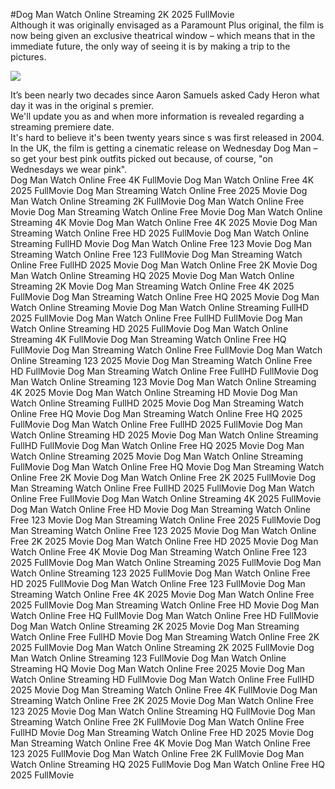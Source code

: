 #Dog Man Watch Online Streaming 2K 2025 FullMovie  
Although it was originally envisaged as a Paramount Plus original, the film is now being given an exclusive theatrical window – which means that in the immediate future, the only way of seeing it is by making a trip to the pictures.  
  
[![](https://i.imgur.com/qSNzIqt.png)](https://movie.rssnews.media/YUOabeJcm.php)  
  
It’s been nearly two decades since Aaron Samuels asked Cady Heron what day it was in the original s premier.  
We'll update you as and when more information is revealed regarding a streaming premiere date.  
It's hard to believe it's been twenty years since s was first released in 2004.  
In the UK, the film is getting a cinematic release on Wednesday Dog Man – so get your best pink outfits picked out because, of course, "on Wednesdays we wear pink".  
Dog Man Watch Online Free 4K FullMovie
Dog Man Watch Online Free 4K 2025 FullMovie
Dog Man Streaming Watch Online Free 2025 Movie
Dog Man Watch Online Streaming 2K FullMovie
Dog Man Watch Online Free Movie
Dog Man Streaming Watch Online Free Movie
Dog Man Watch Online Streaming 4K Movie
Dog Man Watch Online Free 4K 2025 Movie
Dog Man Streaming Watch Online Free HD 2025 FullMovie
Dog Man Watch Online Streaming FullHD Movie
Dog Man Watch Online Free 123 Movie
Dog Man Streaming Watch Online Free 123 FullMovie
Dog Man Streaming Watch Online Free FullHD 2025 Movie
Dog Man Watch Online Free 2K Movie
Dog Man Watch Online Streaming HQ 2025 Movie
Dog Man Watch Online Streaming 2K Movie
Dog Man Streaming Watch Online Free 4K 2025 FullMovie
Dog Man Streaming Watch Online Free HQ 2025 Movie
Dog Man Watch Online Streaming Movie
Dog Man Watch Online Streaming FullHD 2025 FullMovie
Dog Man Watch Online Free FullHD FullMovie
Dog Man Watch Online Streaming HD 2025 FullMovie
Dog Man Watch Online Streaming 4K FullMovie
Dog Man Streaming Watch Online Free HQ FullMovie
Dog Man Streaming Watch Online Free FullMovie
Dog Man Watch Online Streaming 123 2025 Movie
Dog Man Streaming Watch Online Free HD FullMovie
Dog Man Streaming Watch Online Free FullHD FullMovie
Dog Man Watch Online Streaming 123 Movie
Dog Man Watch Online Streaming 4K 2025 Movie
Dog Man Watch Online Streaming HD Movie
Dog Man Watch Online Streaming FullHD 2025 Movie
Dog Man Streaming Watch Online Free HQ Movie
Dog Man Streaming Watch Online Free HQ 2025 FullMovie
Dog Man Watch Online Free FullHD 2025 FullMovie
Dog Man Watch Online Streaming HD 2025 Movie
Dog Man Watch Online Streaming FullHD FullMovie
Dog Man Watch Online Free HQ 2025 Movie
Dog Man Watch Online Streaming 2025 Movie
Dog Man Watch Online Streaming FullMovie
Dog Man Watch Online Free HQ Movie
Dog Man Streaming Watch Online Free 2K Movie
Dog Man Watch Online Free 2K 2025 FullMovie
Dog Man Streaming Watch Online Free FullHD 2025 FullMovie
Dog Man Watch Online Free FullMovie
Dog Man Watch Online Streaming 4K 2025 FullMovie
Dog Man Watch Online Free HD Movie
Dog Man Streaming Watch Online Free 123 Movie
Dog Man Streaming Watch Online Free 2025 FullMovie
Dog Man Streaming Watch Online Free 123 2025 Movie
Dog Man Watch Online Free 2K 2025 Movie
Dog Man Watch Online Free HD 2025 Movie
Dog Man Watch Online Free 4K Movie
Dog Man Streaming Watch Online Free 123 2025 FullMovie
Dog Man Watch Online Streaming 2025 FullMovie
Dog Man Watch Online Streaming 123 2025 FullMovie
Dog Man Watch Online Free HD 2025 FullMovie
Dog Man Watch Online Free 123 FullMovie
Dog Man Streaming Watch Online Free 4K 2025 Movie
Dog Man Watch Online Free 2025 FullMovie
Dog Man Streaming Watch Online Free HD Movie
Dog Man Watch Online Free HQ FullMovie
Dog Man Watch Online Free HD FullMovie
Dog Man Watch Online Streaming 2K 2025 Movie
Dog Man Streaming Watch Online Free FullHD Movie
Dog Man Streaming Watch Online Free 2K 2025 FullMovie
Dog Man Watch Online Streaming 2K 2025 FullMovie
Dog Man Watch Online Streaming 123 FullMovie
Dog Man Watch Online Streaming HQ Movie
Dog Man Watch Online Free 2025 Movie
Dog Man Watch Online Streaming HD FullMovie
Dog Man Watch Online Free FullHD 2025 Movie
Dog Man Streaming Watch Online Free 4K FullMovie
Dog Man Streaming Watch Online Free 2K 2025 Movie
Dog Man Watch Online Free 123 2025 Movie
Dog Man Watch Online Streaming HQ FullMovie
Dog Man Streaming Watch Online Free 2K FullMovie
Dog Man Watch Online Free FullHD Movie
Dog Man Streaming Watch Online Free HD 2025 Movie
Dog Man Streaming Watch Online Free 4K Movie
Dog Man Watch Online Free 123 2025 FullMovie
Dog Man Watch Online Free 2K FullMovie
Dog Man Watch Online Streaming HQ 2025 FullMovie
Dog Man Watch Online Free HQ 2025 FullMovie
